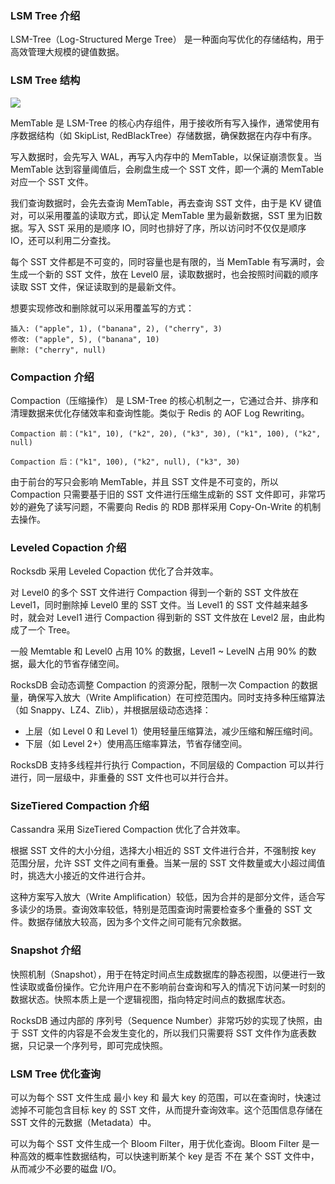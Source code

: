 ### LSM Tree 介绍

LSM-Tree（Log-Structured Merge Tree） 是一种面向写优化的存储结构，用于高效管理大规模的键值数据。

### LSM Tree 结构

![](https://note-sun.oss-cn-shanghai.aliyuncs.com/image/202411162050840.png)

MemTable 是 LSM-Tree 的核心内存组件，用于接收所有写入操作，通常使用有序数据结构（如 SkipList, RedBlackTree）存储数据，确保数据在内存中有序。

写入数据时，会先写入 WAL，再写入内存中的 MemTable，以保证崩溃恢复。当 MemTable 达到容量阈值后，会刷盘生成一个 SST 文件，即一个满的 MemTable 对应一个 SST 文件。

我们查询数据时，会先去查询 MemTable，再去查询 SST 文件，由于是 KV 键值对，可以采用覆盖的读取方式，即认定 MemTable 里为最新数据，SST 里为旧数据。写入 SST 采用的是顺序 IO，同时也排好了序，所以访问时不仅仅是顺序 IO，还可以利用二分查找。

每个 SST 文件都是不可变的，同时容量也是有限的，当 MemTable 有写满时，会生成一个新的 SST 文件，放在 Level0 层，读取数据时，也会按照时间戳的顺序读取 SST 文件，保证读取到的是最新文件。

想要实现修改和删除就可以采用覆盖写的方式：

```
插入: ("apple", 1), ("banana", 2), ("cherry", 3)
修改: ("apple", 5), ("banana", 10)
删除: ("cherry", null)
```

### Compaction 介绍

Compaction（压缩操作） 是 LSM-Tree 的核心机制之一，它通过合并、排序和清理数据来优化存储效率和查询性能。类似于 Redis 的 AOF Log Rewriting。

```
Compaction 前：("k1", 10), ("k2", 20), ("k3", 30), ("k1", 100), ("k2", null)

Compaction 后：("k1", 100), ("k2", null), ("k3", 30)
```

由于前台的写只会影响 MemTable，并且 SST 文件是不可变的，所以 Compaction 只需要基于旧的 SST 文件进行压缩生成新的 SST 文件即可，非常巧妙的避免了读写问题，不需要向 Redis 的 RDB 那样采用 Copy-On-Write 的机制去操作。

### Leveled Copaction 介绍

Rocksdb 采用 Leveled Copaction 优化了合并效率。

对 Level0 的多个 SST 文件进行 Compaction 得到一个新的 SST 文件放在 Level1，同时删除掉 Level0 里的 SST 文件。当 Level1 的 SST 文件越来越多时，就会对 Level1 进行 Compaction 得到新的 SST 文件放在 Level2 层，由此构成了一个 Tree。

一般 Memtable 和 Level0 占用 10% 的数据，Level1 ~ LevelN 占用 90% 的数据，最大化的节省存储空间。

RocksDB 会动态调整 Compaction 的资源分配，限制一次 Compaction 的数据量，确保写入放大（Write Amplification）在可控范围内。同时支持多种压缩算法（如 Snappy、LZ4、Zlib），并根据层级动态选择：

- 上层（如 Level 0 和 Level 1）使用轻量压缩算法，减少压缩和解压缩时间。
- 下层（如 Level 2+）使用高压缩率算法，节省存储空间。

RocksDB 支持多线程并行执行 Compaction，不同层级的 Compaction 可以并行进行，同一层级中，非重叠的 SST 文件也可以并行合并。

### SizeTiered Compaction 介绍

Cassandra 采用 SizeTiered Compaction 优化了合并效率。

根据 SST 文件的大小分组，选择大小相近的 SST 文件进行合并，不强制按 key 范围分层，允许 SST 文件之间有重叠。当某一层的 SST 文件数量或大小超过阈值时，挑选大小接近的文件进行合并。

这种方案写入放大（Write Amplification）较低，因为合并的是部分文件，适合写多读少的场景。查询效率较低，特别是范围查询时需要检查多个重叠的 SST 文件。数据存储放大较高，因为多个文件之间可能有冗余数据。

### Snapshot 介绍

快照机制（Snapshot），用于在特定时间点生成数据库的静态视图，以便进行一致性读取或备份操作。它允许用户在不影响前台查询和写入的情况下访问某一时刻的数据状态。快照本质上是一个逻辑视图，指向特定时间点的数据库状态。

RocksDB 通过内部的 序列号（Sequence Number）非常巧妙的实现了快照，由于 SST 文件的内容是不会发生变化的，所以我们只需要将 SST 文件作为底表数据，只记录一个序列号，即可完成快照。

### LSM Tree 优化查询

可以为每个 SST 文件生成 最小 key 和 最大 key 的范围，可以在查询时，快速过滤掉不可能包含目标 key 的 SST 文件，从而提升查询效率。这个范围信息存储在 SST 文件的元数据（Metadata）中。

可以为每个 SST 文件生成一个 Bloom Filter，用于优化查询。Bloom Filter 是一种高效的概率性数据结构，可以快速判断某个 key 是否 不在 某个 SST 文件中，从而减少不必要的磁盘 I/O。
